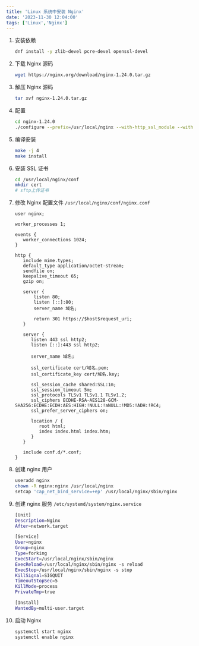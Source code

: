 ```yaml
---
title: 'Linux 系统中安装 Nginx'
date: '2023-11-30 12:04:00'
tags: ['Linux','Nginx']
---
```


1. 安装依赖

   ```bash
   dnf install -y zlib-devel pcre-devel openssl-devel
   ```

2. 下载 Nginx 源码

   ```bash
   wget https://nginx.org/download/nginx-1.24.0.tar.gz
   ```

3. 解压 Nginx 源码

   ```bash
   tar xvf nginx-1.24.0.tar.gz
   ```

4. 配置

   ```bash
   cd nginx-1.24.0
   ./configure --prefix=/usr/local/nginx --with-http_ssl_module --with-http_v2_module --with-http_realip_module
   ```

5. 编译安装

   ```bash
   make -j 4
   make install
   ```

6. 安装 SSL 证书

   ```bash
   cd /usr/local/nginx/conf
   mkdir cert
   # sftp上传证书
   ```

7. 修改 Nginx 配置文件 `/usr/local/nginx/conf/nginx.conf`

   ```nginx
   user nginx;
   
   worker_processes 1;
   
   events {
      worker_connections 1024;
   }
   
   http {
      include mime.types;
      default_type application/octet-stream;
      sendfile on;
      keepalive_timeout 65;
      gzip on;
      
      server {
          listen 80;
          listen [::]:80;
          server_name 域名;
   
          return 301 https://$host$request_uri;
      }
   
      server {
         listen 443 ssl http2;
         listen [::]:443 ssl http2;
   
         server_name 域名;
   
         ssl_certificate cert/域名.pem;
         ssl_certificate_key cert/域名.key;
   
         ssl_session_cache shared:SSL:1m;
         ssl_session_timeout 5m;
         ssl_protocols TLSv1 TLSv1.1 TLSv1.2;
         ssl_ciphers ECDHE-RSA-AES128-GCM-SHA256:ECDHE:ECDH:AES:HIGH:!NULL:!aNULL:!MD5:!ADH:!RC4;
         ssl_prefer_server_ciphers on;
   
         location / {
            root html;
            index index.html index.htm;
         }
      }
   
      include conf.d/*.conf;
   }
   ```

8. 创建 nginx 用户

   ```bash
   useradd nginx
   chown -R nginx:nginx /usr/local/nginx 
   setcap 'cap_net_bind_service=+ep' /usr/local/nginx/sbin/nginx
   ```

9. 创建 nginx 服务 `/etc/systemd/system/nginx.service`

   ```bash
   [Unit]
   Description=Nginx
   After=network.target
   
   [Service]
   User=nginx
   Group=nginx
   Type=forking
   ExecStart=/usr/local/nginx/sbin/nginx
   ExecReload=/usr/local/nginx/sbin/nginx -s reload
   ExecStop=/usr/local/nginx/sbin/nginx -s stop
   KillSignal=SIGQUIT
   TimeoutStopSec=5
   KillMode=process
   PrivateTmp=true
   
   [Install]
   WantedBy=multi-user.target
   ```

10. 启动 Nginx

    ```bash
    systemctl start nginx
    systemctl enable nginx
    ```

    